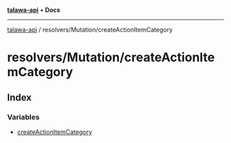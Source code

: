 [**talawa-api**](../../../README.md) • **Docs**

***

[talawa-api](../../../modules.md) / resolvers/Mutation/createActionItemCategory

# resolvers/Mutation/createActionItemCategory

## Index

### Variables

- [createActionItemCategory](variables/createActionItemCategory.md)
